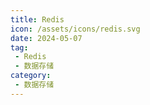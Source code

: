 ```yaml
---
title: Redis
icon: /assets/icons/redis.svg
date: 2024-05-07
tag:
 - Redis
 - 数据存储
category:
 - 数据存储
---
```


<!-- more -->

<Catalog />
